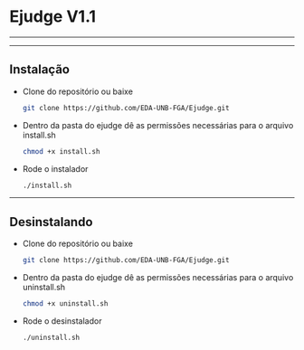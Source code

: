 # Ejudge V1.1
-------------

-------------
## Instalação

* Clone do repositório ou baixe

    ```sh
    git clone https://github.com/EDA-UNB-FGA/Ejudge.git
    ```
    
* Dentro da pasta do ejudge dê as permissões necessárias para o arquivo install.sh

    ```sh
    chmod +x install.sh
    ```
    
* Rode o instalador

    ```sh
    ./install.sh
    ```

----------------
## Desinstalando

* Clone do repositório ou baixe

    ```sh
    git clone https://github.com/EDA-UNB-FGA/Ejudge.git
    ```
    
* Dentro da pasta do ejudge dê as permissões necessárias para o arquivo uninstall.sh

    ```sh
    chmod +x uninstall.sh
    ```
    
* Rode o desinstalador

    ```sh
    ./uninstall.sh
    ```
